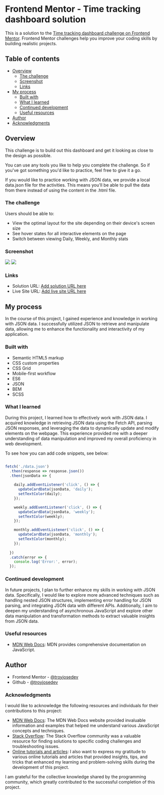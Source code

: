 # Frontend Mentor - Time tracking dashboard solution

This is a solution to the [Time tracking dashboard challenge on Frontend Mentor](https://www.frontendmentor.io/challenges/time-tracking-dashboard-UIQ7167Jw). Frontend Mentor challenges help you improve your coding skills by building realistic projects. 

## Table of contents

- [Overview](#overview)
  - [The challenge](#the-challenge)
  - [Screenshot](#screenshot)
  - [Links](#links)
- [My process](#my-process)
  - [Built with](#built-with)
  - [What I learned](#what-i-learned)
  - [Continued development](#continued-development)
  - [Useful resources](#useful-resources)
- [Author](#author)
- [Acknowledgments](#acknowledgments)



## Overview
This challenge is to build out this dashboard and get it looking as close to the design as possible.

You can use any tools you like to help you complete the challenge. So if you've got something you'd like to practice, feel free to give it a go.

If you would like to practice working with JSON data, we provide a local data.json file for the activities. This means you'll be able to pull the data from there instead of using the content in the .html file.

### The challenge

Users should be able to:

- View the optimal layout for the site depending on their device's screen size
- See hover states for all interactive elements on the page
- Switch between viewing Daily, Weekly, and Monthly stats

### Screenshot

![](./images/screen_mobile.png)
![](./images/screenshot_desktop.png)

### Links

- Solution URL: [Add solution URL here](https://your-solution-url.com)
- Live Site URL: [Add live site URL here](https://your-live-site-url.com)

## My process

  In the course of this project, I gained experience and knowledge in working with JSON data. I successfully utilized JSON to retrieve and manipulate data, allowing me to enhance the functionality and interactivity of my application.

### Built with

- Semantic HTML5 markup
- CSS custom properties
- CSS Grid
- Mobile-first workflow
- ES6
- JSON
- BEM
- SCSS


### What I learned

During this project, I learned how to effectively work with JSON data. I acquired knowledge in retrieving JSON data using the Fetch API, parsing JSON responses, and leveraging the data to dynamically update and modify elements on the webpage. This experience provided me with a deeper understanding of data manipulation and improved my overall proficiency in web development.

To see how you can add code snippets, see below:

```js

fetch('./data.json')
  .then(response => response.json())
  .then(jsonData => {
    
    daily.addEventListener('click', () => {
      updateCardData(jsonData, 'daily'); 
      setTextColor(daily);
    });

    weekly.addEventListener('click', () => {
      updateCardData(jsonData, 'weekly'); 
      setTextColor(weekly); 
    });

    monthly.addEventListener('click', () => {
      updateCardData(jsonData, 'monthly');
      setTextColor(monthly); 
    });
    
  })
  .catch(error => {
    console.log('Error:', error);
  });

```

### Continued development

In future projects, I plan to further enhance my skills in working with JSON data. Specifically, I would like to explore more advanced techniques such as handling nested JSON structures, implementing error handling for JSON parsing, and integrating JSON data with different APIs. Additionally, I aim to deepen my understanding of asynchronous JavaScript and explore other data manipulation and transformation methods to extract valuable insights from JSON data.


### Useful resources

- [MDN Web Docs](https://developer.mozilla.org/): MDN provides comprehensive documentation on JavaScript.

## Author

- Frontend Mentor - [@troyjosedev](https://www.frontendmentor.io/profile/troyjosedev)
- Github - [@troyjosedev](https://github.com/troyjosedev)

### Acknowledgments

I would like to acknowledge the following resources and individuals for their contributions to this project:

- [MDN Web Docs](https://developer.mozilla.org/): The MDN Web Docs website provided invaluable information and examples that helped me understand various JavaScript concepts and techniques.
- [Stack Overflow](https://stackoverflow.com/): The Stack Overflow community was a valuable resource for finding solutions to specific coding challenges and troubleshooting issues.
- [Online tutorials and articles](https://www.example.com/): I also want to express my gratitude to various online tutorials and articles that provided insights, tips, and tricks that enhanced my learning and problem-solving skills during the development of this project.

I am grateful for the collective knowledge shared by the programming community, which greatly contributed to the successful completion of this project.

